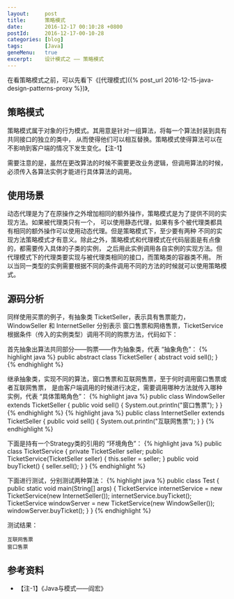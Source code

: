 ```yaml
---
layout:     post
title:      策略模式
date:       2016-12-17 00:10:28 +0800
postId:     2016-12-17-00-10-28
categories: [blog]
tags:       [Java]
geneMenu:   true
excerpt:    设计模式之 —— 策略模式
---
```


在看策略模式之前，可以先看下《[代理模式]({% post_url 2016-12-15-java-design-patterns-proxy %})》,

## 策略模式

策略模式属于对象的行为模式。其用意是针对一组算法，将每一个算法封装到具有共同接口的独立的类中，
从而使得他们可以相互替换。策略模式使得算法可以在不影响到客户端的情况下发生变化。【注-1】

需要注意的是，虽然在更改算法的时候不需要更改业务逻辑，但调用算法的时候，
必须传入各算法实例才能进行具体算法的调用。

## 使用场景
动态代理是为了在原操作之外增加相同的额外操作，策略模式是为了提供不同的实现方法。如果被代理类只有一个，
可以使用静态代理，如果有多个被代理类都具有相同的额外操作可以使用动态代理。但是策略模式下，至少要有两种
不同的实现方法策略模式才有意义。除此之外，策略模式和代理模式在代码层面是有点像的，都需要传入具体的子类的实例，
之后用此实例调用各自实例的实现方法。但代理模式下的代理类要实现与被代理类相同的接口，而策略类的容器类不用。
所以当同一类型的实例需要根据不同的条件调用不同的方法的时候就可以使用策略模式。

## 源码分析

同样使用买票的例子，有抽象类 TicketSeller，表示具有售票能力，WindowSeller 和 InternetSeller 分别表示
窗口售票和网络售票，TicketService 根据条件（传入的实例类型）调用不同的购票方法，代码如下：

首先抽象出算法共同部分——购票——作为抽象类，代表 “抽象角色”：
{% highlight java %}
public abstract class TicketSeller {
  abstract void sell();
}
{% endhighlight %}

继承抽象类，实现不同的算法，窗口售票和互联网售票，至于何时调用窗口售票或者互联网售票，
是由客户端调用的时候进行决定，需要调用哪种方法就传入哪种实例，代表 “具体策略角色”：
{% highlight java %}
public class WindowSeller extends TicketSeller {
  public void sell() {
    System.out.println("窗口售票");
  }
}
{% endhighlight %}
{% highlight java %}
public class InternetSeller extends TicketSeller {
  public void sell() {
    System.out.println("互联网售票");
  }
}
{% endhighlight %}

下面是持有一个Strategy类的引用的 “环境角色”：
{% highlight java %}
public class TicketService {
  private TicketSeller seller;
  public TicketService(TicketSeller seller) {
    this.seller = seller;
  }
  public void buyTicket() {
    seller.sell();
  }
}
{% endhighlight %}

下面进行测试，分别测试两种算法：
{% highlight java %}
public class Test {
  public static void main(String[] args) {
    TicketService internetService = new TicketService(new InternetSeller());
    internetService.buyTicket();
    TicketService windowServer = new TicketService(new WindowSeller());
    windowServer.buyTicket();
  }
}
{% endhighlight %}

测试结果：

```
互联网售票
窗口售票
```

## 参考资料

* 【注-1】《Java与模式——阎宏》


